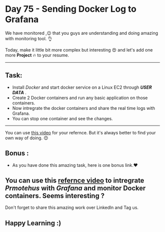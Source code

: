 # Day 75 - Sending Docker Log to Grafana

We have monitored ,😉 that you guys are understanding and doing amazing with monitoring tool. 👌


Today, make it little bit more complex but interesting 😍 and let's add one more **Project** 🔥 to your resume.

------------------------------------------------------------------------------
## Task:

- Install *Docker* and start docker service on a Linux EC2 through ***USER DATA***  .
- Create 2 Docker containers and run any basic application on those containers.
- Now intregrate the docker containers and share the real time logs with Grafana.
- You can stop one container and see the changes.

------------------------------------------------------------------------------


You can use [this video](https://youtu.be/y3SGHbixmJw) for your refernce. But it's always better to find your own way of doing. 😊


## Bonus :
- As you have done this amazing task, here is one bonus link.❤️

## You can use this [refernce video](https://youtu.be/CCi957AnSfc) to intregrate *Prmotehus* with *Grafana* and monitor Docker containers. Seems interesting ?


Don't forget to share this amazing work over LinkedIn and Tag us.

## Happy Learning :)
